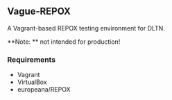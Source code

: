 ## Vague-REPOX ##

A Vagrant-based REPOX testing environment for DLTN.

**Note: ** not intended for production!

### Requirements ###
* Vagrant
* VirtualBox
* europeana/REPOX
